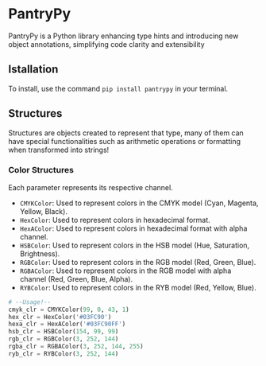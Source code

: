 # PantryPy
PantryPy is a Python library enhancing type hints and introducing new object annotations, simplifying code clarity and extensibility

## Istallation
To install, use the command `pip install pantrypy` in your terminal.

## Structures
Structures are objects created to represent that type, many of them can have special functionalities such as arithmetic operations or formatting when transformed into strings!
### Color Structures
Each parameter represents its respective channel.
- `CMYKColor`: Used to represent colors in the CMYK model (Cyan, Magenta, Yellow, Black).
- `HexColor`: Used to represent colors in hexadecimal format.
- `HexAColor`: Used to represent colors in hexadecimal format with alpha channel.
- `HSBColor`: Used to represent colors in the HSB model (Hue, Saturation, Brightness).
- `RGBColor`: Used to represent colors in the RGB model (Red, Green, Blue).
- `RGBAColor`: Used to represent colors in the RGB model with alpha channel (Red, Green, Blue, Alpha).
- `RYBColor`: Used to represent colors in the RYB model (Red, Yellow, Blue).
```python
# --Usage!--
cmyk_clr = CMYKColor(99, 0, 43, 1)
hex_clr = HexColor('#03FC90')
hexa_clr = HexAColor('#03FC90FF')
hsb_clr = HSBColor(154, 99, 99)
rgb_clr = RGBColor(3, 252, 144)
rgba_clr = RGBAColor(3, 252, 144, 255)
ryb_clr = RYBColor(3, 252, 144)
```



